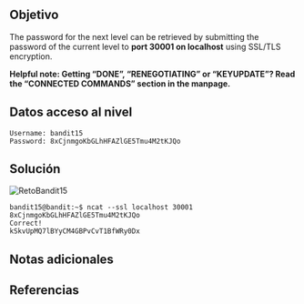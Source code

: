 ## Objetivo
The password for the next level can be retrieved by submitting the password of the current level to **port 30001 on localhost** using SSL/TLS encryption.

**Helpful note: Getting “DONE”, “RENEGOTIATING” or “KEYUPDATE”? Read the “CONNECTED COMMANDS” section in the manpage.**
## Datos  acceso al nivel
```
Username: bandit15
Password: 8xCjnmgoKbGLhHFAZlGE5Tmu4M2tKJQo
```
## Solución
![RetoBandit15](bandit15(1).png)

```
bandit15@bandit:~$ ncat --ssl localhost 30001
8xCjnmgoKbGLhHFAZlGE5Tmu4M2tKJQo
Correct!
kSkvUpMQ7lBYyCM4GBPvCvT1BfWRy0Dx
```
## Notas adicionales
## Referencias
